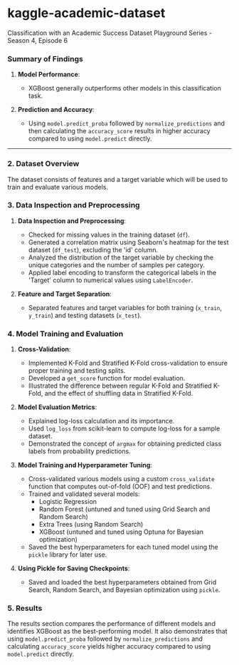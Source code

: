 # kaggle-academic-dataset
Classification with an Academic Success Dataset Playground Series - Season 4, Episode 6
### Summary of Findings

1. **Model Performance**:
   - XGBoost generally outperforms other models in this classification task.

2. **Prediction and Accuracy**:
   - Using `model.predict_proba` followed by `normalize_predictions` and then calculating the `accuracy_score` results in higher accuracy compared to using `model.predict` directly.

---

### 2. Dataset Overview

The dataset consists of features and a target variable which will be used to train and evaluate various models.

### 3. Data Inspection and Preprocessing

1. **Data Inspection and Preprocessing**:
   - Checked for missing values in the training dataset (`df`).
   - Generated a correlation matrix using Seaborn's heatmap for the test dataset (`df_test`), excluding the 'id' column.
   - Analyzed the distribution of the target variable by checking the unique categories and the number of samples per category.
   - Applied label encoding to transform the categorical labels in the 'Target' column to numerical values using `LabelEncoder`.

2. **Feature and Target Separation**:
   - Separated features and target variables for both training (`x_train`, `y_train`) and testing datasets (`x_test`).

### 4. Model Training and Evaluation

1. **Cross-Validation**:
   - Implemented K-Fold and Stratified K-Fold cross-validation to ensure proper training and testing splits.
   - Developed a `get_score` function for model evaluation.
   - Illustrated the difference between regular K-Fold and Stratified K-Fold, and the effect of shuffling data in Stratified K-Fold.

2. **Model Evaluation Metrics**:
   - Explained log-loss calculation and its importance.
   - Used `log_loss` from scikit-learn to compute log-loss for a sample dataset.
   - Demonstrated the concept of `argmax` for obtaining predicted class labels from probability predictions.

3. **Model Training and Hyperparameter Tuning**:
   - Cross-validated various models using a custom `cross_validate` function that computes out-of-fold (OOF) and test predictions.
   - Trained and validated several models:
     - Logistic Regression
     - Random Forest (untuned and tuned using Grid Search and Random Search)
     - Extra Trees (using Random Search)
     - XGBoost (untuned and tuned using Optuna for Bayesian optimization)
   - Saved the best hyperparameters for each tuned model using the `pickle` library for later use.

4. **Using Pickle for Saving Checkpoints**:
   - Saved and loaded the best hyperparameters obtained from Grid Search, Random Search, and Bayesian optimization using `pickle`.

### 5. Results

The results section compares the performance of different models and identifies XGBoost as the best-performing model. It also demonstrates that using `model.predict_proba` followed by `normalize_predictions` and calculating `accuracy_score` yields higher accuracy compared to using `model.predict` directly.
